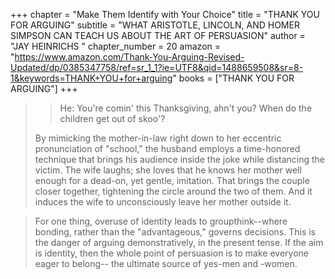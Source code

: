 +++
chapter = "Make Them Identify with Your Choice"
title = "THANK YOU FOR ARGUING"
subtitle = "WHAT ARISTOTLE, LINCOLN, AND HOMER SIMPSON CAN TEACH US ABOUT THE ART OF PERSUASION"
author = "JAY HEINRICHS "
chapter_number = 20
amazon = "https://www.amazon.com/Thank-You-Arguing-Revised-Updated/dp/0385347758/ref=sr_1_1?ie=UTF8&qid=1488659508&sr=8-1&keywords=THANK+YOU+for+arguing"
books = ["THANK YOU FOR ARGUING"]
+++

> > He: You're comin' this Thanksgiving, ahn't you? When do the children get out of skoo'?
>
> By mimicking the mother-in-law right down to her eccentric pronunciation of "school," the husband employs a time-honored technique that brings his audience inside the joke while distancing the victim. The wife laughs; she loves that he knows her mother well enough for a dead-on, yet gentle, imitation. That brings the couple closer together, tightening the circle around the two of them. And it induces the wife to unconsciously leave her mother outside it.

> For one thing, overuse of identity leads to groupthink--where bonding, rather than the "advantageous," governs decisions. This is the danger of arguing demonstratively, in the present tense. If the aim is identity, then the whole point of persuasion is to make everyone eager to belong-- the ultimate source of yes-men and -women. 